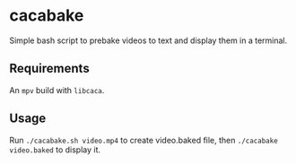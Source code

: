 # cacabake

Simple bash script to prebake videos to text and display them in a terminal.

## Requirements

An `mpv` build with `libcaca`.

## Usage

Run `./cacabake.sh video.mp4` to create video.baked file, then `./cacabake video.baked` to display it.
